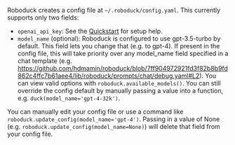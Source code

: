 Roboduck creates a config file at `~/.roboduck/config.yaml`. This currently supports only two fields:  
- `openai_api_key`: See the [Quickstart](https://hdmamin.github.io/roboduck/) for setup help.    
- `model_name` (optional): Roboduck is configured to use gpt-3.5-turbo by default. This field lets you change that (e.g. to gpt-4). If present in the config file, this will take priority over any model_name field specified in a chat template (e.g. https://github.com/hdmamin/roboduck/blob/7ff904972921fd3f82b8b9fd862c4ffc7b61aee4/lib/roboduck/prompts/chat/debug.yaml#L2). You can view valid options with `roboduck.available_models()`. You can still override the config default by manually passing a value into a function, e.g. `duck(model_name='gpt-4-32k')`.

You can manually edit your config file or use a command like `roboduck.update_config(model_name='gpt-4')`. Passing in a value of None (e.g. `roboduck.update_config(model_name=None)`) will delete that field from your config file.
